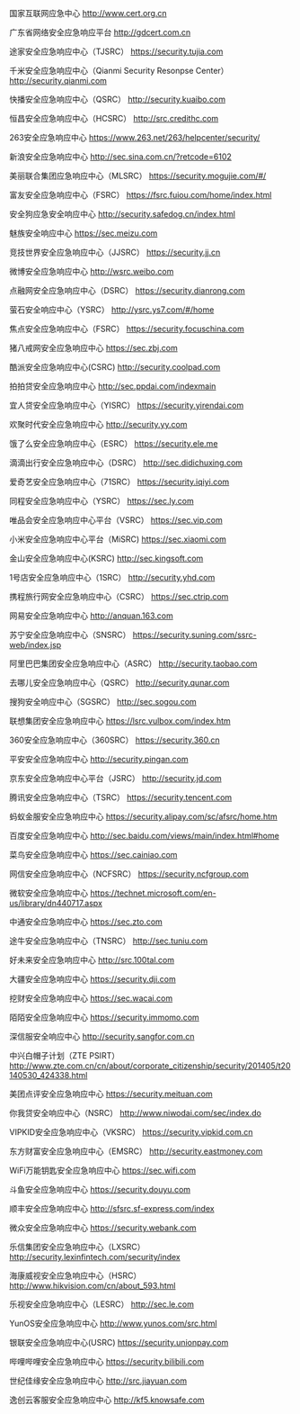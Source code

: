 
国家互联网应急中心
http://www.cert.org.cn

广东省网络安全应急响应平台
http://gdcert.com.cn

途家安全应急响应中心（TJSRC）
https://security.tujia.com

千米安全应急响应中心（Qianmi Security Resonpse Center）
http://security.qianmi.com

快播安全应急响应中心（QSRC）
http://security.kuaibo.com

恒昌安全应急响应中心（HCSRC）
http://src.credithc.com

263安全应急响应中心
https://www.263.net/263/helpcenter/security/

新浪安全应急响应中心
http://sec.sina.com.cn/?retcode=6102

美丽联合集团应急响应中心（MLSRC）
https://security.mogujie.com/#/

富友安全应急响应中心（FSRC）
https://fsrc.fuiou.com/home/index.html

安全狗应急安全响应中心
http://security.safedog.cn/index.html

魅族安全响应中心
https://sec.meizu.com

竞技世界安全应急响应中心（JJSRC）
https://security.jj.cn

微博安全应急响应中心
http://wsrc.weibo.com

点融网安全应急响应中心（DSRC）
https://security.dianrong.com

萤石安全响应中心（YSRC）
http://ysrc.ys7.com/#/home

焦点安全应急响应中心（FSRC）
https://security.focuschina.com

猪八戒网安全应急响应中心
https://sec.zbj.com

酷派安全应急响应中心(CSRC)
http://security.coolpad.com

拍拍贷安全应急响应中心
http://sec.ppdai.com/indexmain

宜人贷安全应急响应中心（YISRC）
https://security.yirendai.com

欢聚时代安全应急响应中心
http://security.yy.com

饿了么安全应急响应中心（ESRC）
https://security.ele.me

滴滴出行安全应急响应中心（DSRC）
http://sec.didichuxing.com

爱奇艺安全应急响应中心（71SRC）
https://security.iqiyi.com

同程安全应急响应中心（YSRC）
https://sec.ly.com

唯品会安全应急响应中心平台（VSRC）
https://sec.vip.com

小米安全应急响应中心平台（MiSRC)
https://sec.xiaomi.com

金山安全应急响应中心(KSRC)
http://sec.kingsoft.com

1号店安全应急响应中心（1SRC）
http://security.yhd.com

携程旅行网安全应急响应中心（CSRC）
https://sec.ctrip.com

网易安全应急响应中心
http://anquan.163.com

苏宁安全应急响应中心（SNSRC）
https://security.suning.com/ssrc-web/index.jsp

阿里巴巴集团安全应急响应中心（ASRC）
http://security.taobao.com

去哪儿安全应急响应中心（QSRC）
http://security.qunar.com

搜狗安全响应中心（SGSRC）
http://sec.sogou.com

联想集团安全应急响应中心
https://lsrc.vulbox.com/index.htm

360安全应急响应中心（360SRC）
https://security.360.cn

平安安全应急响应中心
http://security.pingan.com

京东安全应急响应中心平台（JSRC）
http://security.jd.com

腾讯安全应急响应中心（TSRC）
https://security.tencent.com

蚂蚁金服安全应急响应中心
https://security.alipay.com/sc/afsrc/home.htm

百度安全应急响应中心
http://sec.baidu.com/views/main/index.html#home

菜鸟安全应急响应中心
https://sec.cainiao.com

网信安全应急响应中心（NCFSRC）
https://security.ncfgroup.com

微软安全应急响应中心
https://technet.microsoft.com/en-us/library/dn440717.aspx

中通安全应急响应中心
https://sec.zto.com

途牛安全应急响应中心（TNSRC）
http://sec.tuniu.com

好未来安全应急响应中心
http://src.100tal.com

大疆安全应急响应中心
https://security.dji.com

挖财安全应急响应中心
https://sec.wacai.com

陌陌安全应急响应中心
https://security.immomo.com

深信服安全响应中心
http://security.sangfor.com.cn

中兴白帽子计划（ZTE PSIRT）
http://www.zte.com.cn/cn/about/corporate_citizenship/security/201405/t20140530_424338.html

美团点评安全应急响应中心
https://security.meituan.com

你我贷安全响应中心（NSRC）
http://www.niwodai.com/sec/index.do

VIPKID安全应急响应中心（VKSRC）
https://security.vipkid.com.cn

东方财富安全应急响应中心（EMSRC）
http://security.eastmoney.com

WiFi万能钥匙安全应急响应中心
https://sec.wifi.com

斗鱼安全应急响应中心
https://security.douyu.com

顺丰安全应急响应中心
http://sfsrc.sf-express.com/index

微众安全应急响应中心
https://security.webank.com

乐信集团安全应急响应中心（LXSRC）
http://security.lexinfintech.com/security/index

海康威视安全应急响应中心（HSRC）
http://www.hikvision.com/cn/about_593.html

乐视安全应急响应中心（LESRC）
http://sec.le.com

YunOS安全应急响应中心
http://www.yunos.com/src.html

银联安全应急响应中心(USRC)
https://security.unionpay.com

哔哩哔哩安全应急响应中心
https://security.bilibili.com

世纪佳缘安全应急响应中心
http://src.jiayuan.com

逸创云客服安全应急响应中心
http://kf5.knowsafe.com


